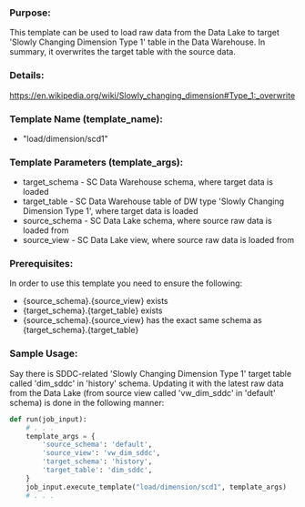 ### Purpose:

This template can be used to load raw data from the Data Lake to target 'Slowly Changing Dimension Type 1' table in the Data Warehouse.
In summary, it overwrites the target table with the source data.

### Details:
  <https://en.wikipedia.org/wiki/Slowly_changing_dimension#Type_1:_overwrite>

### Template Name (template_name):

- "load/dimension/scd1"

### Template Parameters (template_args):

- target_schema   - SC Data Warehouse schema, where target data is loaded
- target_table    - SC Data Warehouse table of DW type 'Slowly Changing Dimension Type 1', where target data is loaded
- source_schema   - SC Data Lake schema, where source raw data is loaded from
- source_view     - SC Data Lake view, where source raw data is loaded from

### Prerequisites:

In order to use this template you need to ensure the following:
- {source_schema}.{source_view} exists
- {target_schema}.{target_table} exists
- {source_schema}.{source_view} has the exact same schema as {target_schema}.{target_table}

### Sample Usage:

Say there is SDDC-related 'Slowly Changing Dimension Type 1' target table called 'dim_sddc' in 'history' schema.
Updating it with the latest raw data from the Data Lake (from source view called 'vw_dim_sddc' in 'default' schema) is done in the following manner:

```python
def run(job_input):
    # . . .
    template_args = {
        'source_schema': 'default',
        'source_view': 'vw_dim_sddc',
        'target_schema': 'history',
        'target_table': 'dim_sddc',
    }
    job_input.execute_template("load/dimension/scd1", template_args)
    # . . .
```
